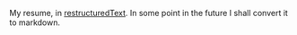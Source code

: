 My resume, in [restructuredText](https://en.wikipedia.org/wiki/ReStructuredText).
In some point in the future I shall convert it to markdown.
